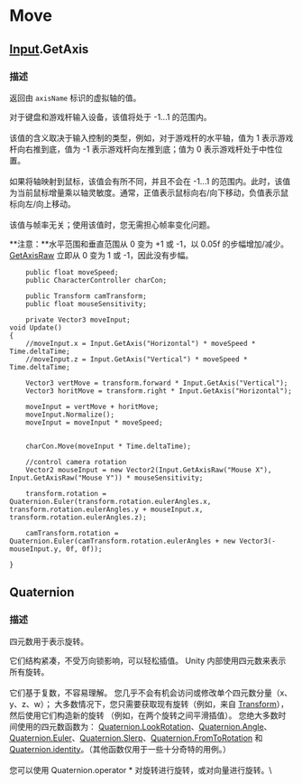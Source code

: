 # Move

## [Input](https://docs.unity.cn/cn/2019.4/ScriptReference/Input.html).GetAxis

### 描述

返回由 `axisName` 标识的虚拟轴的值。

对于键盘和游戏杆输入设备，该值将处于 -1...1 的范围内。\
\
该值的含义取决于输入控制的类型，例如，对于游戏杆的水平轴，值为 1 表示游戏杆向右推到底，值为 -1 表示游戏杆向左推到底；值为 0 表示游戏杆处于中性位置。\
\
如果将轴映射到鼠标，该值会有所不同，并且不会在 -1...1 的范围内。此时，该值为当前鼠标增量乘以轴灵敏度。通常，正值表示鼠标向右/向下移动，负值表示鼠标向左/向上移动。\
\
该值与帧率无关；使用该值时，您无需担心帧率变化问题。

**注意：**水平范围和垂直范围从 0 变为 +1 或 -1，以 0.05f 的步幅增加/减少。[GetAxisRaw](https://docs.unity.cn/cn/2019.4/ScriptReference/Input.GetAxisRaw.html) 立即从 0 变为 1 或 -1，因此没有步幅。



```
    public float moveSpeed;
    public CharacterController charCon;

    public Transform camTransform;
    public float mouseSensitivity;

    private Vector3 moveInput;
void Update()
{
    //moveInput.x = Input.GetAxis("Horizontal") * moveSpeed * Time.deltaTime;
    //moveInput.z = Input.GetAxis("Vertical") * moveSpeed * Time.deltaTime;

    Vector3 vertMove = transform.forward * Input.GetAxis("Vertical");
    Vector3 horitMove = transform.right * Input.GetAxis("Horizontal");

    moveInput = vertMove + horitMove;
    moveInput.Normalize();
    moveInput = moveInput * moveSpeed;
    

    charCon.Move(moveInput * Time.deltaTime);
    
    //control camera rotation
    Vector2 mouseInput = new Vector2(Input.GetAxisRaw("Mouse X"), Input.GetAxisRaw("Mouse Y")) * mouseSensitivity;

    transform.rotation = Quaternion.Euler(transform.rotation.eulerAngles.x, transform.rotation.eulerAngles.y + mouseInput.x, transform.rotation.eulerAngles.z);

    camTransform.rotation = Quaternion.Euler(camTransform.rotation.eulerAngles + new Vector3(-mouseInput.y, 0f, 0f));

}
```

## Quaternion

### 描述

四元数用于表示旋转。

它们结构紧凑，不受万向锁影响，可以轻松插值。 Unity 内部使用四元数来表示所有旋转。\
\
它们基于复数，不容易理解。 您几乎不会有机会访问或修改单个四元数分量（x、y、z、w）； 大多数情况下，您只需要获取现有旋转（例如，来自 [Transform](https://docs.unity.cn/cn/2021.3/ScriptReference/Transform.html)），然后使用它们构造新的旋转 （例如，在两个旋转之间平滑插值）。 您绝大多数时间使用的四元数函数为： [Quaternion.LookRotation](https://docs.unity.cn/cn/2021.3/ScriptReference/Quaternion.LookRotation.html)、[Quaternion.Angle](https://docs.unity.cn/cn/2021.3/ScriptReference/Quaternion.Angle.html)、[Quaternion.Euler](https://docs.unity.cn/cn/2021.3/ScriptReference/Quaternion.Euler.html)、[Quaternion.Slerp](https://docs.unity.cn/cn/2021.3/ScriptReference/Quaternion.Slerp.html)、[Quaternion.FromToRotation](https://docs.unity.cn/cn/2021.3/ScriptReference/Quaternion.FromToRotation.html) 和 [Quaternion.identity](https://docs.unity.cn/cn/2021.3/ScriptReference/Quaternion-identity.html)。（其他函数仅用于一些十分奇特的用例。）\
\
您可以使用 Quaternion.operator \* 对旋转进行旋转，或对向量进行旋转。\
